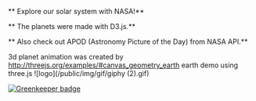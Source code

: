 ** Explore our solar system with NASA!**
>
** The planets were made with D3.js.**
>
** Also check out APOD (Astronomy Picture of the Day) from NASA API.**
>
3d planet animation was created by http://threejs.org/examples/#canvas_geometry_earth earth demo using three.js
![logo](/public/img/gif/giphy (2).gif)


[![Greenkeeper badge](https://badges.greenkeeper.io/aleksa000777/nasa.svg)](https://greenkeeper.io/)
